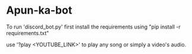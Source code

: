 # Apun-ka-bot

To run 'discord_bot.py'  first install the requirements using 
"pip install -r requirements.txt"

use '?play <YOUTUBE_LINK>' to play any song or simply a video's audio. 
